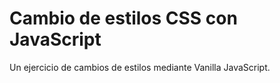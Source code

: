 # Cambio de estilos CSS con JavaScript

Un ejercicio de cambios de estilos mediante Vanilla JavaScript. 
